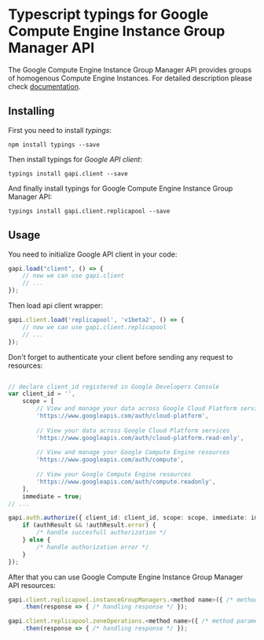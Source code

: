 # Typescript typings for Google Compute Engine Instance Group Manager API
The Google Compute Engine Instance Group Manager API provides groups of homogenous Compute Engine Instances.
For detailed description please check [documentation](https://developers.google.com/compute/docs/instance-groups/manager/v1beta2).

## Installing

First you need to install *typings*:
```
npm install typings --save 
```

Then install typings for *Google API client*:
```
typings install gapi.client --save 
```

And finally install typings for Google Compute Engine Instance Group Manager API:
```
typings install gapi.client.replicapool --save 
```

## Usage

You need to initialize Google API client in your code:
```typescript
gapi.load("client", () => { 
    // now we can use gapi.client
    // ... 
});
```

Then load api client wrapper:
```typescript
gapi.client.load('replicapool', 'v1beta2', () => {
    // now we can use gapi.client.replicapool
    // ... 
});
```

Don't forget to authenticate your client before sending any request to resources:
```typescript

// declare client_id registered in Google Developers Console
var client_id = '',
    scope = [     
        // View and manage your data across Google Cloud Platform services
        'https://www.googleapis.com/auth/cloud-platform',
    
        // View your data across Google Cloud Platform services
        'https://www.googleapis.com/auth/cloud-platform.read-only',
    
        // View and manage your Google Compute Engine resources
        'https://www.googleapis.com/auth/compute',
    
        // View your Google Compute Engine resources
        'https://www.googleapis.com/auth/compute.readonly',
    ],
    immediate = true;
// ...

gapi.auth.authorize({ client_id: client_id, scope: scope, immediate: immediate }, authResult => {
    if (authResult && !authResult.error) {
        /* handle succesfull authorization */
    } else {
        /* handle authorization error */
    }
});            
```

After that you can use Google Compute Engine Instance Group Manager API resources:

```typescript
gapi.client.replicapool.instanceGroupManagers.<method name>({ /* method parameters */ })
    .then(response => { /* handling response */ });

gapi.client.replicapool.zoneOperations.<method name>({ /* method parameters */ })
    .then(response => { /* handling response */ });
```
